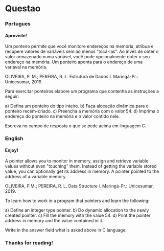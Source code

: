 # Questao 



### Portugues

#### Aproveite!

Um ponteiro permite que você monitore endereços na memória, atribua e recupere valores de variáveis sem ao menos "tocá-las". Ao invés de obter o valor armazenado numa variável, você pode opcionalmente obter o seu endereço na memória. Um ponteiro aponta para o endereço de uma variável na memória.


OLIVEIRA, P. M.; PEREIRA, R. L. Estrutura de Dados I. Maringá-Pr.: Unicesumar, 2019.


Para exercitar ponteiros elabore um programa que contenha as instruções a seguir:

a) Defina um ponteiro do tipo inteiro.
b) Faça alocação dinâmica para o ponteiro recém-criado.
c) Preencha a memória com o valor 54.
d) Imprima o endereço do ponteiro na memória e o valor contido nele.


Escreva no campo de resposta o que se pede acima em linguagem C. 


### English

#### Enjoy!

A pointer allows you to monitor in memory, assign and retrieve variable values without even "touching" them. Instead of getting the variable stored value, you can optionally get its address in memory. A pointer pointed to the address of a variable memory.


OLIVEIRA, P.M.; PEREIRA, R. L. Data Structure I. Maringá-Pr.: Unicesumar, 2019.


To learn how to work in a program that pointers and learn the following:

a) Define an integer type pointer.
b) Do dynamic allocation to the newly created pointer.
c) Fill the memory with the value 54.
d) Print the pointer address in memory and the value contained in it.


Write in the answer field what is asked above in C language.

### Thanks for reading!